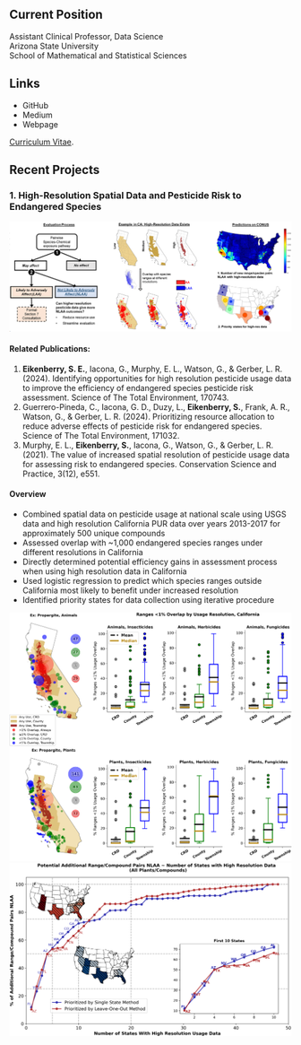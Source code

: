 
## Current Position

Assistant Clinical Professor, Data Science \
Arizona State University \
School of Mathematical and Statistical Sciences

## Links

- GitHub
- Medium
- Webpage

[Curriculum Vitae](./CV.md).

## Recent Projects

### 1. High-Resolution Spatial Data and Pesticide Risk to Endangered Species

![](/images/pesticide_graphical_abstract.png)

#### Related Publications:

1. **Eikenberry, S. E.**, Iacona, G., Murphy, E. L., Watson, G., & Gerber, L. R. (2024). Identifying opportunities for high resolution pesticide usage data to improve the efficiency of endangered species pesticide risk assessment. Science of The Total Environment, 170743.
2. Guerrero-Pineda, C., Iacona, G. D., Duzy, L., **Eikenberry, S.**, Frank, A. R., Watson, G., & Gerber, L. R. (2024). Prioritizing resource allocation to reduce adverse effects of pesticide risk for endangered species. Science of The Total Environment, 171032.
3. Murphy, E. L., **Eikenberry, S.**, Iacona, G., Watson, G., & Gerber, L. R. (2021). The value of increased spatial resolution of pesticide usage data for assessing risk to endangered species. Conservation Science and Practice, 3(12), e551.

#### Overview

- Combined spatial data on pesticide usage at national scale using USGS data and high resolution California PUR data over years 2013-2017 for approximately 500 unique compounds
- Assessed overlap with ~1,000 endangered species ranges under different resolutions in California
- Directly determined potential efficiency gains in assessment process when using high resolution data in California
- Used logistic regression to predict which species ranges outside California most likely to benefit under increased resolution
- Identified priority states for data collection using iterative procedure

![](/images/Township_CA_animals_plants.png)
![](/images/State_Priority_Curve_plants.png)
